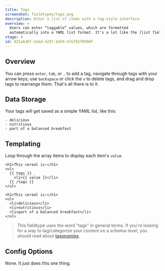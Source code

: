 ```yaml
---
title: Tags
screenshot: fieldtypes/tags.png
description: Enter a list of items with a tag-style interface.
overview: >
  Users can enter “taggable” values, which are formatted
  automatically into a YAML list format. It's a lot like the [list fieldtype](/fieldtypes/list) but with a different UI.
stage: 4
id: 821a636f-2ebd-4297-b459-47e702f899df
---
```

## Overview

You can press `enter`, `tab`, or `,` to add a tag, navigate through tags with your arrow keys; use `backspace` or click the `x` to delete tags, and drag and drop tags to rearrange them. That's all there is to it.

## Data Storage
Your tags will get saved as a simple YAML list, like this:

``` .language-yaml
- delicious
- nutritious
- part of a balanced breakfast
```

## Templating

Loop through the array items to display each item's `value`.

```
<h1>This cereal is:</h1>
<ul>
  {{ tags }}
    <li>{{ value }}</li>
  {{ /tags }}
</ul>
```

``` output
<h1>This cereal is:</h1>
<ul>
  <li>delicious</li>
  <li>nutritious</li>
  <li>part of a balanced breakfast</li>
</ul>
```

> This fieldtype uses the word "tags" in general terms. If you're looking for a way to tag/categorize your content on a schema-level, you should read about [taxonomies](/taxonomies).

## Config Options

None. It just does this one thing.
